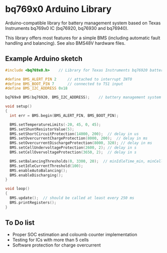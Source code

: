 # bq769x0 Arduino Library

Arduino-compatible library for battery management system based on Texas Instruments bq769x0 IC (bq76920, bq76930 and bq76940).

This library offers most features for a simple BMS (including automatic fault handling and balancing). See also BMS48V hardware files.


## Example Arduino sketch

```C++
#include <bq769x0.h>    // Library for Texas Instruments bq76920 battery management IC

#define BMS_ALERT_PIN 2     // attached to interrupt INT0
#define BMS_BOOT_PIN 7      // connected to TS1 input
#define BMS_I2C_ADDRESS 0x18

bq769x0 BMS(bq76920, BMS_I2C_ADDRESS);    // battery management system object

void setup()
{
  int err = BMS.begin(BMS_ALERT_PIN, BMS_BOOT_PIN);

  BMS.setTemperatureLimits(-20, 45, 0, 45);
  BMS.setShuntResistorValue(5);
  BMS.setShortCircuitProtection(14000, 200);  // delay in us
  BMS.setOvercurrentChargeProtection(8000, 200);  // delay in ms
  BMS.setOvercurrentDischargeProtection(8000, 320); // delay in ms
  BMS.setCellUndervoltageProtection(2600, 2); // delay in s
  BMS.setCellOvervoltageProtection(3650, 2);  // delay in s

  BMS.setBalancingThresholds(0, 3300, 20);  // minIdleTime_min, minCellV_mV, maxVoltageDiff_mV
  BMS.setIdleCurrentThreshold(100);
  BMS.enableAutoBalancing();
  BMS.enableDischarging();
}

void loop()
{
  BMS.update();  // should be called at least every 250 ms
  BMS.printRegisters();
}
```

## To Do list

- Proper SOC estimation and coloumb counter implementation
- Testing for ICs with more than 5 cells
- Software protection for charge overcurrent